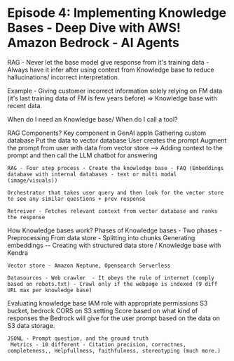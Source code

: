 # Episode 4: Implementing Knowledge Bases - Deep Dive with AWS! Amazon Bedrock - AI Agents

RAG - Never let the base model give response from it's training data - Always have it infer after using context from Knowledge base to reduce hallucinations/ incorrect interpretation.

Example - Giving customer incorrect information solely relying on FM data (it's last training data of FM is few years before) => Knowledge base with recent data. 

When do I need an Knowledge base/ When do I call a tool?

RAG Components?
    Key component in GenAI appln
    Gathering custom database
    Put the data to vector database
    User creates the prompt
    Augment the prompt from user with data from vector store --> Adding context to the prompt and then call the LLM chatbot for answering

    RAG - Four step process - Create the knowledge base - FAQ (Embeddings database with internal databases - text or multi modal (image/visuals))

    Orchestrator that takes user query and then look for the vector store to see any similar questions + prev response 

    Retreiver - Fetches relevant context from vector database and ranks the response

How Knowledge bases work?
    Phases of Knowledge bases - Two phases - Preprocessing
        From data store - Splitting into chunks
        Generating embeddings --
    Creating with structured data store / Knowledge base with Kendra 

    Vector store - Amazon Neptune, Opensearch Serverless

    Datasources - Web crawler  - It obeys the rule of internet (comply based on robots.txt) - Crawl only if the webpage is indexed (9 diff URL max per knowledge base)

Evaluating knowledge base
     IAM role with appropriate permissions S3 bucket, bedrock 
     CORS on S3 setting
     Score based on what kind of responses the Bedrock will give for the user prompt based on the data on S3 data storage.


    JSONL - Prompt question, and the ground truth
     Metrics - 10 different - Citation precision, correctnes, completeness,, Helpfullness, faithfulness, stereotyping (much more.)
